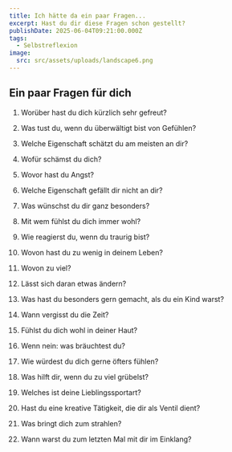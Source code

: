 ```yaml
---
title: Ich hätte da ein paar Fragen...
excerpt: Hast du dir diese Fragen schon gestellt?
publishDate: 2025-06-04T09:21:00.000Z
tags:
  - Selbstreflexion
image:
  src: src/assets/uploads/landscape6.png
---
```

## Ein paar Fragen für dich

1. Worüber hast du dich kürzlich sehr gefreut?

2. Was tust du, wenn du überwältigt bist von Gefühlen?

3. Welche Eigenschaft schätzt du am meisten an dir?

4. Wofür schämst du dich?

5. Wovor hast du Angst?

6. Welche Eigenschaft gefällt dir nicht an dir?

7. Was wünschst du dir ganz besonders?

8. Mit wem fühlst du dich immer wohl?

9. Wie reagierst du, wenn du traurig bist?

10. Wovon hast du zu wenig in deinem Leben?

11. Wovon zu viel?

12. Lässt sich daran etwas ändern?

13. Was hast du besonders gern gemacht, als du ein Kind warst?

14. Wann vergisst du die Zeit?

15. Fühlst du dich wohl in deiner Haut?

16. Wenn nein: was bräuchtest du?

17. Wie würdest du dich gerne öfters fühlen?

18. Was hilft dir, wenn du zu viel grübelst?

19. Welches ist deine Lieblingssportart?

20. Hast du eine kreative Tätigkeit, die dir als Ventil dient?

21. Was bringt dich zum strahlen?

22. Wann warst du zum letzten Mal mit dir im Einklang?
